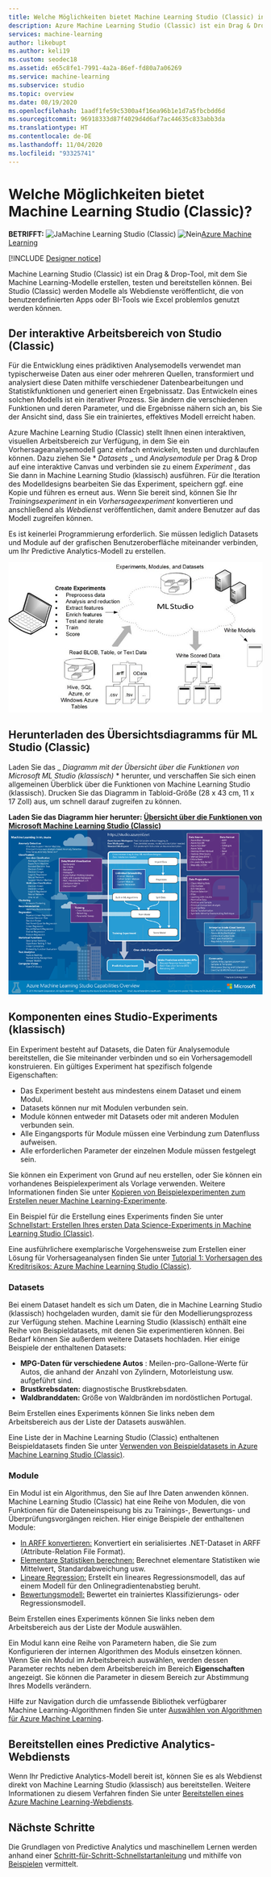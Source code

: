 ```yaml
---
title: Welche Möglichkeiten bietet Machine Learning Studio (Classic) in Azure?
description: Azure Machine Learning Studio (Classic) ist ein Drag & Drop-Tool zum schnellen Erstellen von Modellen auf der Grundlage einer sofort einsatzbereiten Bibliothek mit Algorithmen und Modulen.
services: machine-learning
author: likebupt
ms.author: keli19
ms.custom: seodec18
ms.assetid: e65c8fe1-7991-4a2a-86ef-fd80a7a06269
ms.service: machine-learning
ms.subservice: studio
ms.topic: overview
ms.date: 08/19/2020
ms.openlocfilehash: 1aadf1fe59c5300a4f16ea96b1e1d7a5fbcbdd6d
ms.sourcegitcommit: 96918333d87f4029d4d6af7ac44635c833abb3da
ms.translationtype: HT
ms.contentlocale: de-DE
ms.lasthandoff: 11/04/2020
ms.locfileid: "93325741"
---
```

# <a name="what-can-i-do-with-machine-learning-studio-classic"></a>Welche Möglichkeiten bietet Machine Learning Studio (Classic)?

**BETRIFFT:** ![Ja](../../../includes/media/aml-applies-to-skus/yes.png)Machine Learning Studio (Classic) ![Nein ](../../../includes/media/aml-applies-to-skus/no.png)[Azure Machine Learning](../overview-what-is-machine-learning-studio.md#ml-studio-classic-vs-azure-machine-learning-studio)

[!INCLUDE [Designer notice](../../../includes/designer-notice.md)]

Machine Learning Studio (Classic) ist ein Drag & Drop-Tool, mit dem Sie Machine Learning-Modelle erstellen, testen und bereitstellen können. Bei Studio (Classic) werden Modelle als Webdienste veröffentlicht, die von benutzerdefinierten Apps oder BI-Tools wie Excel problemlos genutzt werden können.


## <a name="studio-classic--interactive-workspace"></a>Der interaktive Arbeitsbereich von Studio (Classic)

Für die Entwicklung eines prädiktiven Analysemodells verwendet man typischerweise Daten aus einer oder mehreren Quellen, transformiert und analysiert diese Daten mithilfe verschiedener Datenbearbeitungen und Statistikfunktionen und generiert einen Ergebnissatz. Das Entwickeln eines solchen Modells ist ein iterativer Prozess. Sie ändern die verschiedenen Funktionen und deren Parameter, und die Ergebnisse nähern sich an, bis Sie der Ansicht sind, dass Sie ein trainiertes, effektives Modell erreicht haben.

Azure Machine Learning Studio (Classic) stellt Ihnen einen interaktiven, visuellen Arbeitsbereich zur Verfügung, in dem Sie ein Vorhersageanalysemodell ganz einfach entwickeln, testen und durchlaufen können. Dazu ziehen Sie * *_Datasets_* _ und _*_Analysemodule_*_ per Drag & Drop auf eine interaktive Canvas und verbinden sie zu einem _*_Experiment_*_ , das Sie dann in Machine Learning Studio (klassisch) ausführen. Für die Iteration des Modelldesigns bearbeiten Sie das Experiment, speichern ggf. eine Kopie und führen es erneut aus. Wenn Sie bereit sind, können Sie Ihr _*_Trainingsexperiment_*_ in ein _*_Vorhersageexperiment_*_ konvertieren und anschließend als _*_Webdienst_*_ veröffentlichen, damit andere Benutzer auf das Modell zugreifen können.

Es ist keinerlei Programmierung erforderlich. Sie müssen lediglich Datasets und Module auf der grafischen Benutzeroberfläche miteinander verbinden, um Ihr Predictive Analytics-Modell zu erstellen.

![Diagramm von Machine Learning Studio (Classic): Erstellen von Experimenten, Lesen von Daten aus vielen Quellen, Schreiben der ausgewerteten Daten, Erstellen von Modellen.](./media/what-is-ml-studio/azure-ml-studio-diagram.jpg)

## <a name="download-the-ml-studio-classic-overview-diagram"></a>Herunterladen des Übersichtsdiagramms für ML Studio (Classic)
Laden Sie das _ *Diagramm mit der Übersicht über die Funktionen von Microsoft ML Studio (klassisch)* * herunter, und verschaffen Sie sich einen allgemeinen Überblick über die Funktionen von Machine Learning Studio (klassisch). Drucken Sie das Diagramm in Tabloid-Größe (28 x 43 cm, 11 x 17 Zoll) aus, um schnell darauf zugreifen zu können.

**Laden Sie das Diagramm hier herunter: [Übersicht über die Funktionen von Microsoft Machine Learning Studio (Classic)](https://download.microsoft.com/download/C/4/6/C4606116-522F-428A-BE04-B6D3213E9E52/ml_studio_overview_v1.1.pdf)** 
![Übersicht über die Funktionen von Microsoft Machine Learning Studio (Classic)](./media/what-is-ml-studio/ml_studio_overview_v1.1.png)


## <a name="components-of-a-studio-classic--experiment"></a>Komponenten eines Studio-Experiments (klassisch)
Ein Experiment besteht auf Datasets, die Daten für Analysemodule bereitstellen, die Sie miteinander verbinden und so ein Vorhersagemodell konstruieren. Ein gültiges Experiment hat spezifisch folgende Eigenschaften:

* Das Experiment besteht aus mindestens einem Dataset und einem Modul.
* Datasets können nur mit Modulen verbunden sein.
* Module können entweder mit Datasets oder mit anderen Modulen verbunden sein.
* Alle Eingangsports für Module müssen eine Verbindung zum Datenfluss aufweisen.
* Alle erforderlichen Parameter der einzelnen Module müssen festgelegt sein.

Sie können ein Experiment von Grund auf neu erstellen, oder Sie können ein vorhandenes Beispielexperiment als Vorlage verwenden. Weitere Informationen finden Sie unter [Kopieren von Beispielexperimenten zum Erstellen neuer Machine Learning-Experimente](sample-experiments.md).

Ein Beispiel für die Erstellung eines Experiments finden Sie unter [Schnellstart: Erstellen Ihres ersten Data Science-Experiments in Machine Learning Studio (Classic)](create-experiment.md).

Eine ausführlichere exemplarische Vorgehensweise zum Erstellen einer Lösung für Vorhersageanalysen finden Sie unter [Tutorial 1: Vorhersagen des Kreditrisikos: Azure Machine Learning Studio (Classic)](tutorial-part1-credit-risk.md).

### <a name="datasets"></a>Datasets
Bei einem Dataset handelt es sich um Daten, die in Machine Learning Studio (klassisch) hochgeladen wurden, damit sie für den Modellierungsprozess zur Verfügung stehen. Machine Learning Studio (klassisch) enthält eine Reihe von Beispieldatasets, mit denen Sie experimentieren können. Bei Bedarf können Sie außerdem weitere Datasets hochladen. Hier einige Beispiele der enthaltenen Datasets:

* **MPG-Daten für verschiedene Autos** : Meilen-pro-Gallone-Werte für Autos, die anhand der Anzahl von Zylindern, Motorleistung usw. aufgeführt sind.
* **Brustkrebsdaten:** diagnostische Brustkrebsdaten.
* **Waldbranddaten:** Größe von Waldbränden im nordöstlichen Portugal.

Beim Erstellen eines Experiments können Sie links neben dem Arbeitsbereich aus der Liste der Datasets auswählen.

Eine Liste der in Machine Learning Studio (Classic) enthaltenen Beispieldatasets finden Sie unter [Verwenden von Beispieldatasets in Azure Machine Learning Studio (Classic)](use-sample-datasets.md).

### <a name="modules"></a>Module
Ein Modul ist ein Algorithmus, den Sie auf Ihre Daten anwenden können. Machine Learning Studio (Classic) hat eine Reihe von Modulen, die von Funktionen für die Dateneinspeisung bis zu Trainings-, Bewertungs- und Überprüfungsvorgängen reichen. Hier einige Beispiele der enthaltenen Module:

* [In ARFF konvertieren:][convert-to-arff] Konvertiert ein serialisiertes .NET-Dataset in ARFF (Attribute-Relation File Format).
* [Elementare Statistiken berechnen:][elementary-statistics] Berechnet elementare Statistiken wie Mittelwert, Standardabweichung usw.
* [Lineare Regression:][linear-regression] Erstellt ein lineares Regressionsmodell, das auf einem Modell für den Onlinegradientenabstieg beruht.
* [Bewertungsmodell:][score-model] Bewertet ein trainiertes Klassifizierungs- oder Regressionsmodell.

Beim Erstellen eines Experiments können Sie links neben dem Arbeitsbereich aus der Liste der Module auswählen.

Ein Modul kann eine Reihe von Parametern haben, die Sie zum Konfigurieren der internen Algorithmen des Moduls einsetzen können. Wenn Sie ein Modul im Arbeitsbereich auswählen, werden dessen Parameter rechts neben dem Arbeitsbereich im Bereich **Eigenschaften** angezeigt. Sie können die Parameter in diesem Bereich zur Abstimmung Ihres Modells verändern.

Hilfe zur Navigation durch die umfassende Bibliothek verfügbarer Machine Learning-Algorithmen finden Sie unter [Auswählen von Algorithmen für Azure Machine Learning](../how-to-select-algorithms.md).

## <a name="deploying-a-predictive-analytics-web-service"></a>Bereitstellen eines Predictive Analytics-Webdiensts
Wenn Ihr Predictive Analytics-Modell bereit ist, können Sie es als Webdienst direkt von Machine Learning Studio (klassisch) aus bereitstellen. Weitere Informationen zu diesem Verfahren finden Sie unter [Bereitstellen eines Azure Machine Learning-Webdiensts](deploy-a-machine-learning-web-service.md).

## <a name="next-steps"></a>Nächste Schritte
Die Grundlagen von Predictive Analytics und maschinellem Lernen werden anhand einer [Schritt-für-Schritt-Schnellstartanleitung](create-experiment.md) und mithilfe von [Beispielen](sample-experiments.md) vermittelt.

<!-- Module References -->
[convert-to-arff]: /azure/machine-learning/studio-module-reference/convert-to-arff
[elementary-statistics]: /azure/machine-learning/studio-module-reference/compute-elementary-statistics
[linear-regression]: /azure/machine-learning/studio-module-reference/linear-regression
[score-model]: /azure/machine-learning/studio-module-reference/score-model